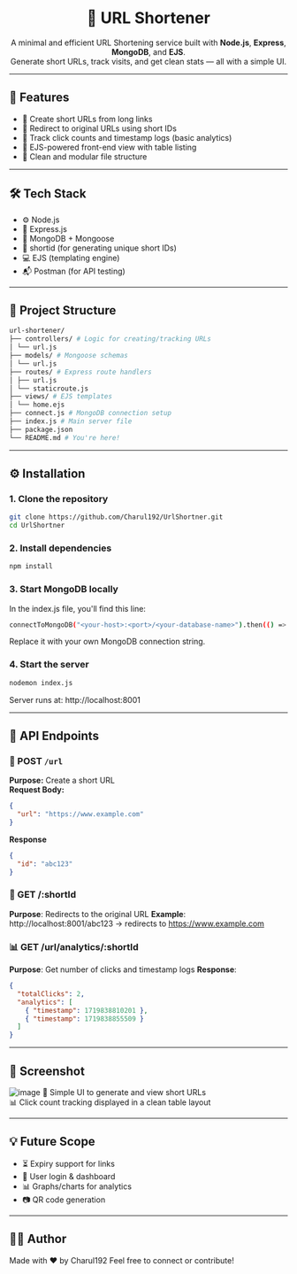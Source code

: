 <h1 align="center">🔗 URL Shortener</h1>

<p align="center">
A minimal and efficient URL Shortening service built with <b>Node.js</b>, <b>Express</b>, <b>MongoDB</b>, and <b>EJS</b>.<br>
Generate short URLs, track visits, and get clean stats — all with a simple UI.
</p>

---

## 🚀 Features

- 🔹 Create short URLs from long links  
- 🔹 Redirect to original URLs using short IDs  
- 🔹 Track click counts and timestamp logs (basic analytics)  
- 🔹 EJS-powered front-end view with table listing  
- 🔹 Clean and modular file structure  

---

## 🛠️ Tech Stack

- ⚙️ Node.js  
- 🚀 Express.js  
- 🧠 MongoDB + Mongoose  
- 🧩 shortid (for generating unique short IDs)  
- 💻 EJS (templating engine)  
- 📬 Postman (for API testing)  

---

## 📁 Project Structure
```bash
url-shortener/
├── controllers/ # Logic for creating/tracking URLs
│ └── url.js
├── models/ # Mongoose schemas
│ └── url.js
├── routes/ # Express route handlers
│ ├── url.js
│ └── staticroute.js
├── views/ # EJS templates
│ └── home.ejs
├── connect.js # MongoDB connection setup
├── index.js # Main server file
├── package.json
└── README.md # You're here!
```

---

## ⚙️ Installation

### 1. Clone the repository
```bash
git clone https://github.com/Charul192/UrlShortner.git
cd UrlShortner
```
### 2. Install dependencies
```bash
npm install
```
### 3. Start MongoDB locally
In the index.js file, you'll find this line:
```bash
connectToMongoDB("<your-host>:<port>/<your-database-name>").then(() => console.log("MongoDB connected"));
```
Replace it with your own MongoDB connection string.

### 4. Start the server
```bash
nodemon index.js
```

Server runs at: http://localhost:8001

---

## 🧪 API Endpoints

### 📌 POST `/url`
**Purpose:** Create a short URL  
**Request Body:**
```json
{
  "url": "https://www.example.com"
}
```
**Response**
```json
{
  "id": "abc123"
}
```

### 🔁 GET /:shortId
**Purpose**: Redirects to the original URL
**Example**:
http://localhost:8001/abc123 → redirects to https://www.example.com


### 📊 GET /url/analytics/:shortId
**Purpose**: Get number of clicks and timestamp logs
**Response**:
```json
{
  "totalClicks": 2,
  "analytics": [
    { "timestamp": 1719838810201 },
    { "timestamp": 1719838855509 }
  ]
}
```

---

## 📸 Screenshot
![image](https://github.com/user-attachments/assets/8a90869e-84ef-4264-a5ff-64c9466aaa7a)
🔗 Simple UI to generate and view short URLs  
📊 Click count tracking displayed in a clean table layout

---

## 💡 Future Scope
- ⏳ Expiry support for links
- 👤 User login & dashboard
- 📊 Graphs/charts for analytics
- 📷 QR code generation

---

## 👩‍💻 Author
Made with ❤️ by Charul192
Feel free to connect or contribute!
